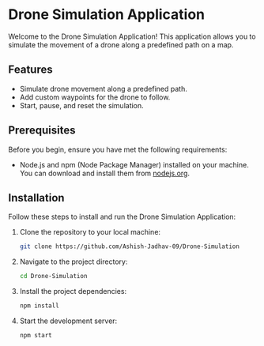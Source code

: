 # Drone Simulation Application

Welcome to the Drone Simulation Application! This application allows you to simulate the movement of a drone along a predefined path on a map.

## Features

- Simulate drone movement along a predefined path.
- Add custom waypoints for the drone to follow.
- Start, pause, and reset the simulation.

## Prerequisites

Before you begin, ensure you have met the following requirements:

- Node.js and npm (Node Package Manager) installed on your machine. You can download and install them from [nodejs.org](https://nodejs.org/).

## Installation

Follow these steps to install and run the Drone Simulation Application:

1. Clone the repository to your local machine:

   ```bash
   git clone https://github.com/Ashish-Jadhav-09/Drone-Simulation
2. Navigate to the project directory:

    ```bash
    cd Drone-Simulation
3. Install the project dependencies:

    ```bash
    npm install
4. Start the development server:
    ```bash
    npm start